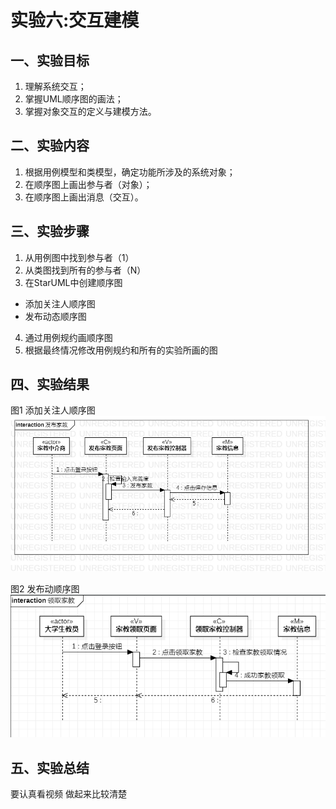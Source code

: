# 实验六:交互建模

## 一、实验目标

1. 理解系统交互；
2. 掌握UML顺序图的画法；
3. 掌握对象交互的定义与建模方法。


## 二、实验内容

1. 根据用例模型和类模型，确定功能所涉及的系统对象；
2. 在顺序图上画出参与者（对象）；
3. 在顺序图上画出消息（交互）。


## 三、实验步骤

1. 从用例图中找到参与者（1）
2. 从类图找到所有的参与者（N）
3. 在StarUML中创建顺序图
  - 添加关注人顺序图
  - 发布动态顺序图
4. 通过用例规约画顺序图
5. 根据最终情况修改用例规约和所有的实验所画的图


## 四、实验结果

图1 添加关注人顺序图  
![顺序图](./model6_1.jpg)

图2 发布动顺序图  
![顺序图](./model6_2.jpg)


## 五、实验总结

要认真看视频 做起来比较清楚
